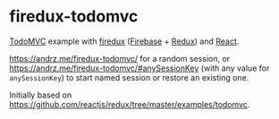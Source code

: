 # firedux-todomvc

[TodoMVC] example with [firedux][] ([Firebase] + [Redux]) and [React].

https://andrz.me/firedux-todomvc/ for a random session, or https://andrz.me/firedux-todomvc/#anySessionKey (with any value for `anySessionKey`) to start named session or restore an existing one.

Initially based on https://github.com/reactjs/redux/tree/master/examples/todomvc.


[firedux]: https://github.com/AndersDJohnson/firedux
[TodoMVC]: http://todomvc.com/
[react]: https://facebook.github.io/react/
[redux]: http://redux.js.org/
[firebase]: https://www.firebase.com/
